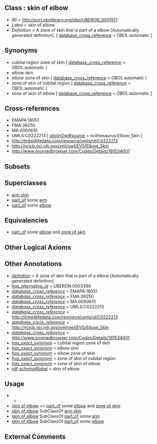 
## Class : skin of elbow

 * *IRI* = http://purl.obolibrary.org/obo/UBERON_0001517
 * *Label* = skin of elbow
 * *Definition* = A zone of skin that is part of a elbow [Automatically generated definition]. [ [database_cross_reference](../../ef/oboInOwl#hasDbXref.md) = OBOL:automatic ]

## Synonyms

 * cubital region zone of skin [ [database_cross_reference](../../ef/oboInOwl#hasDbXref.md) = OBOL:automatic ]
 * elbow skin
 * elbow zone of skin [ [database_cross_reference](../../ef/oboInOwl#hasDbXref.md) = OBOL:automatic ]
 * zone of skin of cubital region [ [database_cross_reference](../../ef/oboInOwl#hasDbXref.md) = OBOL:automatic ]
 * zone of skin of elbow [ [database_cross_reference](../../ef/oboInOwl#hasDbXref.md) = OBOL:automatic ]

## Cross-references

 * EMAPA:18051
 * FMA:38250
 * MA:0000610
 * UMLS:C0222213 [ [oboInOwl#source](../../ce/oboInOwl#source.md) = ncithesaurus:Elbow_Skin ]
 * http://linkedlifedata.com/resource/umls/id/C0222213
 * http://ncicb.nci.nih.gov/xml/owl/EVS/Elbow_Skin
 * http://www.snomedbrowser.com/Codes/Details/181534001

## Subsets


## Superclasses

 * [arm skin](../../UBERON/27/UBERON_0002427.md)
 * [part_of](../../BFO/50/BFO_0000050.md) some [arm](../../UBERON/60/UBERON_0001460.md)
 * [part_of](../../BFO/50/BFO_0000050.md) some [elbow](../../UBERON/61/UBERON_0001461.md)

## Equivalencies

 * [part_of](../../BFO/50/BFO_0000050.md) some [elbow](../../UBERON/61/UBERON_0001461.md) and [zone of skin](../../UBERON/14/UBERON_0000014.md)

## Other Logical Axioms


## Other Annotations

 * *[definition](../../IAO/15/IAO_0000115.md)* = A zone of skin that is part of a elbow [Automatically generated definition].
 * *[has_alternative_id](../../Id/oboInOwl#hasAlternativeId.md)* = UBERON:0003399
 * *[database_cross_reference](../../ef/oboInOwl#hasDbXref.md)* = EMAPA:18051
 * *[database_cross_reference](../../ef/oboInOwl#hasDbXref.md)* = FMA:38250
 * *[database_cross_reference](../../ef/oboInOwl#hasDbXref.md)* = MA:0000610
 * *[database_cross_reference](../../ef/oboInOwl#hasDbXref.md)* = UMLS:C0222213
 * *[database_cross_reference](../../ef/oboInOwl#hasDbXref.md)* = http://linkedlifedata.com/resource/umls/id/C0222213
 * *[database_cross_reference](../../ef/oboInOwl#hasDbXref.md)* = http://ncicb.nci.nih.gov/xml/owl/EVS/Elbow_Skin
 * *[database_cross_reference](../../ef/oboInOwl#hasDbXref.md)* = http://www.snomedbrowser.com/Codes/Details/181534001
 * *[has_exact_synonym](../../ym/oboInOwl#hasExactSynonym.md)* = cubital region zone of skin
 * *[has_exact_synonym](../../ym/oboInOwl#hasExactSynonym.md)* = elbow skin
 * *[has_exact_synonym](../../ym/oboInOwl#hasExactSynonym.md)* = elbow zone of skin
 * *[has_exact_synonym](../../ym/oboInOwl#hasExactSynonym.md)* = zone of skin of cubital region
 * *[has_exact_synonym](../../ym/oboInOwl#hasExactSynonym.md)* = zone of skin of elbow
 * *[rdf-schema#label](../../el/rdf-schema#label.md)* = skin of elbow

## Usage

 * -
 * [skin of elbow](../../UBERON/17/UBERON_0001517.md) == [part_of](../../BFO/50/BFO_0000050.md) some [elbow](../../UBERON/61/UBERON_0001461.md) and [zone of skin](../../UBERON/14/UBERON_0000014.md)
 * [skin of elbow](../../UBERON/17/UBERON_0001517.md) SubClassOf [arm skin](../../UBERON/27/UBERON_0002427.md)
 * [skin of elbow](../../UBERON/17/UBERON_0001517.md) SubClassOf [part_of](../../BFO/50/BFO_0000050.md) some [arm](../../UBERON/60/UBERON_0001460.md)
 * [skin of elbow](../../UBERON/17/UBERON_0001517.md) SubClassOf [part_of](../../BFO/50/BFO_0000050.md) some [elbow](../../UBERON/61/UBERON_0001461.md)

## External Comments

